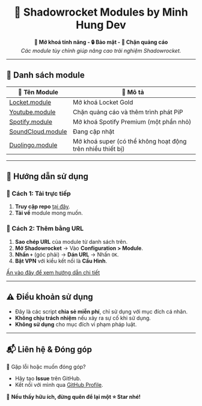 <h1 align="center">🚀 Shadowrocket Modules by Minh Hung Dev</h1>

<p align="center">
  <b>📡 Mở khoá tính năng - 🔒 Bảo mật - 🚫 Chặn quảng cáo</b>
  <br>
  <i>Các module tùy chỉnh giúp nâng cao trải nghiệm Shadowrocket.</i>
</p>

---

## 📂 Danh sách module
| 📜 Tên Module        | 📝 Mô tả |
|----------------------|------------------------------------------------|
| [Locket.module](https://raw.githubusercontent.com/hungdoaifaketau/modules-shadowrocket/refs/heads/main/locket.module) | Mở khoá Locket Gold |
| [Youtube.module](https://raw.githubusercontent.com/hungdoaifaketau/modules-shadowrocket/main/youtube.module) | Chặn quảng cáo và thêm trình phát PiP |
| [Spotify.module](https://raw.githubusercontent.com/hungdoaifaketau/modules-shadowrocket/main/spotify.module) | Mở khoá Spotify Premium (một phần nhỏ) |
| [SoundCloud.module](https://raw.githubusercontent.com/hungdoaifaketau/modules-shadowrocket/refs/heads/main/soundcloud.module) | Đang cập nhật |
| [Duolingo.module](https://raw.githubusercontent.com/hungdoaifaketau/modules-shadowrocket/refs/heads/main/duolingo.module) | Mở khoá super (có thể không hoạt động trên nhiều thiết bị) |

---

## 🚀 Hướng dẫn sử dụng
### 🔹 Cách 1: Tải trực tiếp
1. **Truy cập repo** [tại đây](https://github.com/hungdoaifaketau/modules-shadowrocket).
2. **Tải về** module mong muốn.

### 🔹 Cách 2: Thêm bằng URL
1. **Sao chép URL** của module từ danh sách trên.  
2. **Mở Shadowrocket** → Vào **Configuration > Module**.  
3. **Nhấn `+`** (góc phải) → **Dán URL** → Nhấn `OK`.  
4. **Bật VPN** với kiểu kết nối là **Cấu Hình**.

[Ấn vào đây để xem hướng dẫn chi tiết](http://shadowrockethungdoaifaketau.mywebcommunity.org)

---

## ⚠️ Điều khoản sử dụng
- Đây là các script **chia sẻ miễn phí**, chỉ sử dụng với mục đích cá nhân.  
- **Không chịu trách nhiệm** nếu xảy ra sự cố khi sử dụng.  
- **Không sử dụng** cho mục đích vi phạm pháp luật.  

---

## 📬 Liên hệ & Đóng góp
📢 Gặp lỗi hoặc muốn đóng góp?  
- Hãy tạo **Issue** trên GitHub.  
- Kết nối với mình qua [GitHub Profile](https://github.com/hungdoaifaketau).  

🌟 **Nếu thấy hữu ích, đừng quên để lại một ⭐ Star nhé!**
